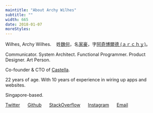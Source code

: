 ```yaml
---
maintitle: "About Archy Wilhes"
subtitle: ""
width: 665
date: 2018-01-07
moreStyles:
---
```


Wilhes, Archy Wilhes. &nbsp;&nbsp; 姓<a target="_blank" href="https://translate.google.com/?tl=zh#zh-CN/ja/%E9%AD%8F%E4%BD%95">魏何</a>，名<a target="_blank" href="http://wiki.mbalib.com/wiki/%E5%AE%B6%E8%B1%AA%E5%A8%81%E5%A3%AB%E5%BF%8C">家豪</a>，字<a href="/%E9%98%BF%E5%A5%87%E5%8D%9A%E7%88%BE%E5%BE%B7.txt" target="_blank">阿奇博爾德 (ａｒｃｈｙ)</a>。

Communicator. System Architect. Functional Programmer. Product Designer. Art Person.

Co-founder & CTO of [Castella](http://castella.art/).

22 years of age. With 10 years of experience in wiring up apps and websites.

Singapore-based.

<a style="margin-right:20px" target="_blank" href="http://twitter.com/archywilhes">Twitter</a>
<a style="margin-right:20px" target="_blank" href="http://github.com/arrchyy">Github</a>
<a style="margin-right:20px" target="_blank" href="https://stackoverflow.com/users/2041954/archy-wilhes-%E9%AD%8F%E4%BD%95">StackOverflow</a>
<a style="margin-right:20px" target="_blank" href="http://instagram.com/arrchyy">Instagram</a>
<a style="margin-right:20px" target="_blank" href="http://zer0.degree/mail.txt">Email</a>
